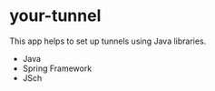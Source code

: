# your-tunnel
This app helps to set up tunnels using Java libraries.

- Java
- Spring Framework
- JSch